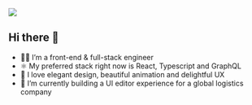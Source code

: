 [![](https://www.codewars.com/users/chrisfrancis27/badges/small)](https://www.codewars.com/users/chrisfrancis27)

## Hi there 👋

* 👨‍💻 I’m a front-end & full-stack engineer
* ⚛️ My preferred stack right now is React, Typescript and GraphQL
* 🎨 I love elegant design, beautiful animation and delightful UX
* 🔭 I’m currently building a UI editor experience for a global logistics company
